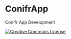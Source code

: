 # ConifrApp
Conifr App Development

[![Creative Commons License](https://i.creativecommons.org/l/by-nc-sa/4.0/88x31.png "Creative Commons License")](https://creativecommons.org/licenses/by-nc-sa/4.0/)

